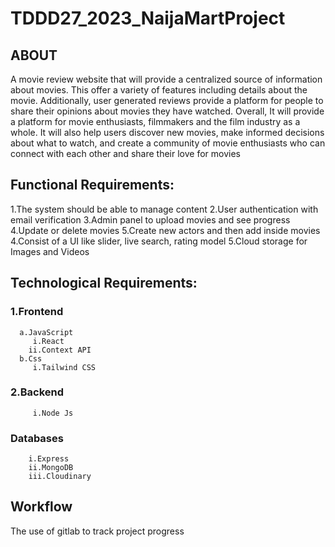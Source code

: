 # TDDD27_2023_NaijaMartProject

## ABOUT
A movie review website that will provide a centralized source of information about movies. This offer a variety of features including details about the movie. Additionally, user generated reviews provide a platform for people to share their opinions about movies they have watched.
Overall, It will provide a platform for movie enthusiasts, filmmakers and the film industry as a whole. It will also help users discover new movies, make informed decisions about what to watch, and create a community of movie enthusiasts who can connect with each other and share their love for movies

## Functional Requirements:
1.The system should be able to manage content
2.User authentication with email verification
3.Admin panel to upload movies and see progress
4.Update or delete movies
5.Create new actors and then add inside movies
4.Consist of a UI like slider, live search, rating model
5.Cloud storage for Images and Videos

## Technological Requirements:
### 1.Frontend
      a.JavaScript
         i.React
        ii.Context API
      b.Css
         i.Tailwind CSS
### 2.Backend
         i.Node Js
###  Databases
        i.Express
        ii.MongoDB
        iii.Cloudinary

## Workflow
The use of gitlab to track project progress
